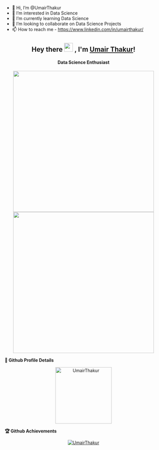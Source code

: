 - 👋 Hi, I’m @UmairThakur
- 👀 I’m interested in Data Science
- 🌱 I’m currently learning Data Science
- 💞️ I’m looking to collaborate on Data Science Projects
- 📫 How to reach me - https://www.linkedin.com/in/umairthakur/ 

<!---
UmairThakur/UmairThakur is a ✨ special ✨ repository because its `README.md` (this file) appears on your GitHub profile.
You can click the Preview link to take a look at your changes.
--->

<h2 align="center">
  Hey there <img src="https://media.giphy.com/media/hvRJCLFzcasrR4ia7z/giphy.gif" width="28"> ,
   I'm <a href="https://www.linkedin.com/in/umairthakur/">Umair Thakur</a>! 
</h2>

<h4 align='center'>
 Data Science Enthusiast
</h4>

<p align="center">
	<img width="450em" src="https://github-readme-stats.vercel.app/api?username=UmairThakur&show_icons=true&include_all_commits=true&count_private=true&hide_border=true&theme=dark" />
	<img width="450em" src="https://github-readme-streak-stats.herokuapp.com/?user=UmairThakur&include_all_commits=true&hide_border=true&theme=dark"/>
	<img width="450em"/>
</p>
	
<summary><b>🔎 Github Profile Details </b></summary>

<p align="center"><img height="180em" src="https://github-profile-summary-cards.vercel.app/api/cards/profile-details?username=UmairThakur&theme=github_dark" alt="UmairThakur" align = "center"/></p>

<summary><b>🏆 Github Achievements</b></summary>

<p align="center"> <a href="https://github.com/UmairThakur"><img src="https://github-profile-trophy.vercel.app/?username=UmairThakur&margin-w=5&theme=radical" alt="UmairThakur" /></a> </p>
<br>

